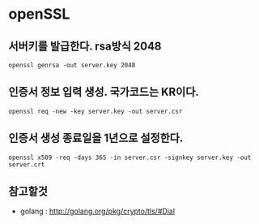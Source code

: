 # openSSL

## 서버키를 발급한다. rsa방식 2048
`openssl genrsa -out server.key 2048`

## 인증서 정보 입력 생성. 국가코드는 KR이다.
`openssl req -new -key server.key -out server.csr`

## 인증서 생성 종료일을 1년으로 설정한다.
`openssl x509 -req -days 365 -in server.csr -signkey server.key -out server.crt`

## 참고할것
* golang : http://golang.org/pkg/crypto/tls/#Dial
